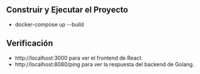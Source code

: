 ## Construir y Ejecutar el Proyecto

- docker-compose up --build

## Verificación
- http://localhost:3000 para ver el frontend de React.
- http://localhost:8080/ping para ver la respuesta del backend de Golang.
